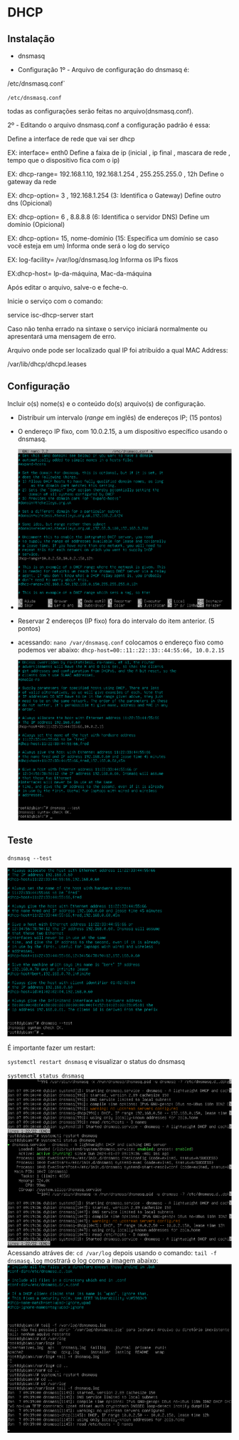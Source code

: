 # DHCP

## Instalação
- dnsmasq

- Configuração
1º - Arquivo de configuração do dnsmasq é:

/etc/dnsmasq.conf`



`/etc/dnsmasq.conf`

todas as configurações serão feitas no arquivo(dnsmasq.conf).

2º - Editando o arquivo dnsmasq.conf a configuração padrão é essa:

Define a interface de rede que vai ser dhcp

EX: interface= enth0
Define a faixa de ip (inicial , ip final , mascara de rede , tempo que o dispositivo fica com o ip)

EX: dhcp-range= 192.168.1.10, 192.168.1.254 , 255.255.255.0 , 12h
Define o gateway da rede

EX: dhcp-option= 3 , 192.168.1.254 (3: Identifica o Gateway)
Define outro dns (Opicional)

EX: dhcp-option= 6 , 8.8.8.8 (6: Identifica o servidor DNS)
Define um domínio (Opicional)

EX: dhcp-option= 15, nome-domínio (15: Especifica um domínio se caso você esteja em um)
Informa onde será o log do serviço

EX: log-facility= /var/log/dnsmasq.log
Informa os IPs fixos

EX:dhcp-host= Ip-da-máquina, Mac-da-máquina


Após editar o arquivo, salve-o e feche-o.

Inicie o serviço com o comando:

service isc-dhcp-server start

Caso não tenha errado na sintaxe o serviço iniciará normalmente ou apresentará uma mensagem de erro.

Arquivo onde pode ser localizado qual IP foi atribuído a qual MAC Address:

/var/lib/dhcp/dhcpd.leases
## Configuração

Incluir o(s) nome(s) e o conteúdo do(s) arquivo(s) de configuração.

- Distribuir um intervalo (*range* em inglês) de endereços IP; (15 pontos)

- O endereço IP fixo, com 10.0.2.15, a um dispositivo específico usando o dnsmasq.

- 
  ![Intervalo](../images/range-intervalo.png)
  
- Reservar 2 endereços (IP fixo) fora do intervalo do item anterior. (5 pontos)
- acessando:
`nano /var/dnsmasq.conf`
colocamos o endereço fixo como podemos ver abaixo:
`dhcp-host=00::11::22::33::44:55:66, 10.0.2.15`

  ![Endereços fixos](../images/endereco-fixo.png)

## Teste

`dnsmasq --test`

![DHCP](../images/dnsmasq-ok.png)

É importante fazer um restart:

`systemctl restart dnsmasq`
e visualizar o status do dnsmasq

`systemctl status dnsmasq`
![dnsmasqstatus](../images/status-dhcp.png)
Acessando atráves de:
`cd /var/log`
depois usando o comando:
`tail -f dnsmasq.log`
mostrará o log como a imagem abaixo:
![log](../images/log--12.png)